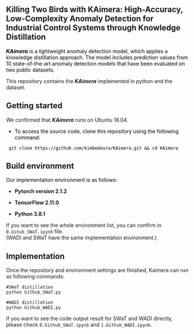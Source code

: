 Killing Two Birds with KAimera: High-Accuracy, Low-Complexity Anomaly Detection for Industrial Control Systems through Knowledge Distillation
-------------
<span style="color:black;"> ***KAimera*** is a lightweight anomaly detection model, which applies a knowledge distillation approach. The model includes prediction values from 10 state-of-the-art anomaly detection models that have been evaluated on two public datasets. </span>

This repository contains the ***KAimera*** implemented in python and the dataset.

Getting started
-------------
We confirmed that ***KAimera*** runs on Ubuntu 18.04. 
* <span style="color:black;"> To access the source code, clone this repository using the following command: </span>

<pre><code><span style="color:black;"> git clone https://github.com/kimbedeuro/KAimera.git && cd KAimera </span>
</code></pre>

Build environment
-------------
<span style="color:black;"> Our implementation environment is as follows: </span>

* **Pytorch version 2.1.2**
  
* **TensorFlow 2.11.0**
  
* **Python 3.8.1**

If you want to see the whole environment list, you can confirm in <code>0.Gihub_SWaT.ipynb</code> file.  
(WADI and SWaT have the same implementation environment.)

Implementation
-------------
Once the repository and environment settings are finished, Kaimera can run as following commands:

<pre><code>#SWaT distillation
python Github_SWaT.py
  
#WADI distillation
python Github_WADI.py</code></pre>

If you want to see the code output result for SWaT and WADI directly,  
please check <code>0.Github_SWaT.ipynb</code> and <code>1.Github_WADI.ipynb</code>. 
